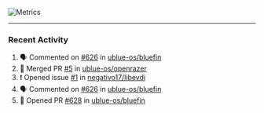 ![Metrics](https://metrics.lecoq.io/KyleGospo?template=classic&base=header%2C%20activity%2C%20community%2C%20repositories%2C%20metadata&base.indepth=false&base.hireable=false&base.skip=false&config.timezone=America%2FLos_Angeles)

---
### Recent Activity
<!--START_SECTION:activity-->
1. 🗣 Commented on [#626](https://github.com/ublue-os/bluefin/issues/626#issuecomment-1784157770) in [ublue-os/bluefin](https://github.com/ublue-os/bluefin)
2. 🎉 Merged PR [#5](https://github.com/ublue-os/openrazer/pull/5) in [ublue-os/openrazer](https://github.com/ublue-os/openrazer)
3. ❗ Opened issue [#1](https://github.com/negativo17/libevdi/issues/1) in [negativo17/libevdi](https://github.com/negativo17/libevdi)
4. 🗣 Commented on [#626](https://github.com/ublue-os/bluefin/issues/626#issuecomment-1783945591) in [ublue-os/bluefin](https://github.com/ublue-os/bluefin)
5. 💪 Opened PR [#628](https://github.com/ublue-os/bluefin/pull/628) in [ublue-os/bluefin](https://github.com/ublue-os/bluefin)
<!--END_SECTION:activity-->
